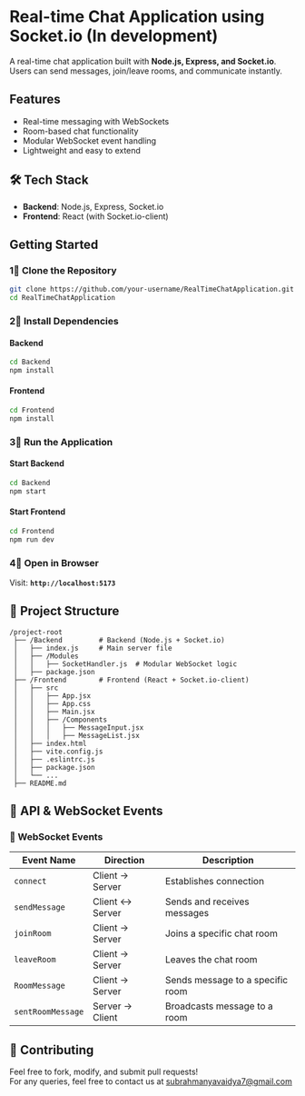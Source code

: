 # Real-time Chat Application using Socket.io (In development)

A real-time chat application built with **Node.js, Express, and Socket.io**. Users can send messages, join/leave rooms, and communicate instantly.  

##  Features  
- Real-time messaging with WebSockets  
- Room-based chat functionality  
- Modular WebSocket event handling  
- Lightweight and easy to extend  

## 🛠️ Tech Stack  
- **Backend**: Node.js, Express, Socket.io  
- **Frontend**: React (with Socket.io-client)  

##  Getting Started  

### 1⃣ Clone the Repository  
```bash
git clone https://github.com/your-username/RealTimeChatApplication.git
cd RealTimeChatApplication
```

### 2⃣ Install Dependencies  
#### **Backend**  
```bash
cd Backend  
npm install
```
#### **Frontend**  
```bash
cd Frontend  
npm install
```

### 3⃣ Run the Application  
#### **Start Backend**  
```bash
cd Backend  
npm start 
```
#### **Start Frontend**  
```bash
cd Frontend  
npm run dev  
```

### 4⃣ Open in Browser  
Visit: **`http://localhost:5173`**  

## 🏰 Project Structure  
```
/project-root
 ├── /Backend         # Backend (Node.js + Socket.io)
 │   ├── index.js     # Main server file
 │   ├── /Modules
 │   │   ├── SocketHandler.js  # Modular WebSocket logic
 │   ├── package.json  
 ├── /Frontend        # Frontend (React + Socket.io-client)
 │   ├── src
 │   │   ├── App.jsx  
 │   │   ├── App.css  
 │   │   ├── Main.jsx  
 │   │   ├── /Components
 │   │   │   ├── MessageInput.jsx
 │   │   │   ├── MessageList.jsx
 │   ├── index.html
 │   ├── vite.config.js
 │   ├── .eslintrc.js
 │   ├── package.json  
 │   └── ...
 ├── README.md  
```

## 🎯 API & WebSocket Events  
### **💽 WebSocket Events**
| Event Name  | Direction  | Description |
|-------------|-----------|-------------|
| `connect`   | Client → Server | Establishes connection |
| `sendMessage` | Client ↔ Server | Sends and receives messages |
| `joinRoom`  | Client → Server | Joins a specific chat room |
| `leaveRoom` | Client → Server | Leaves the chat room |
| `RoomMessage` | Client → Server | Sends message to a specific room |
| `sentRoomMessage` | Server → Client | Broadcasts message to a room |

## 🤝 Contributing  
Feel free to fork, modify, and submit pull requests!  
For any queries, feel free to contact us at subrahmanyavaidya7@gmail.com

